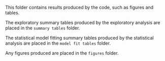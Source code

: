 This folder contains results produced by the code, such as figures and tables.

The exploratory summary tables produced by the exploratory analysis are placed in the `summary tables` folder.

The statistical model fitting summary tables produced by the statistical analysis are placed in the `model fit tables` folder.

Any figures produced are placed in the `figures` folder. 
